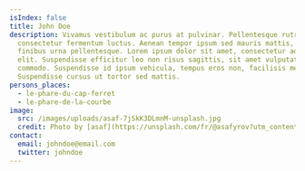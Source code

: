 ```yaml
---
isIndex: false
title: John Doe
description: Vivamus vestibulum ac purus at pulvinar. Pellentesque rutrum massa
  consectetur fermentum luctus. Aenean tempor ipsum sed mauris mattis, ac
  finibus urna pellentesque. Lorem ipsum dolor sit amet, consectetur adipiscing
  elit. Suspendisse efficitur leo non risus sagittis, sit amet vulputate libero
  commodo. Suspendisse id ipsum vehicula, tempus eros non, facilisis metus.
  Suspendisse cursus ut tortor sed mattis.
persons_places:
  - le-phare-du-cap-ferret
  - le-phare-de-la-courbe
image:
  src: /images/uploads/asaf-7jSkK3DLmnM-unsplash.jpg
  credit: Photo by [asaf](https://unsplash.com/fr/@asafyrov?utm_content=creditCopyText&utm_medium=referral&utm_source=unsplash) on [Unsplash](https://unsplash.com/fr/photos/personne-debout-entre-les-clotures-dintimite-tout-en-tenant-une-planche-de-surf-jaune-pendant-la-journee-7jSkK3DLmnM?utm_content=creditCopyText&utm_medium=referral&utm_source=unsplash)
contact:
  email: johndoe@email.com
  twitter: johndoe
---
```

